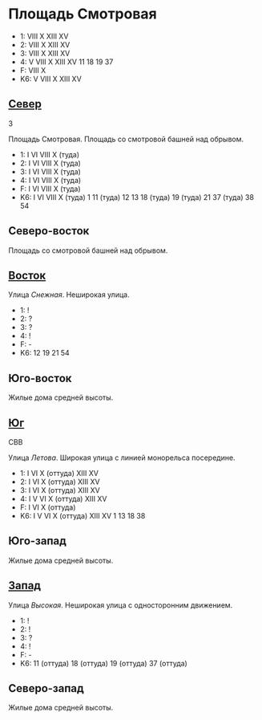 # Площадь Смотровая

* 1:    VIII    X   XIII    XV
* 2:    VIII    X   XIII    XV
* 3:    VIII    X   XIII    XV
* 4:    V   VIII    X   XIII    XV
        11  18  19  37
* F:    VIII    X
* K6:   V   VIII    X   XIII    XV

## [Север](./590045.md)

З

Площадь Смотровая.
Площадь со смотровой башней над обрывом.

* 1:    I   VI  VIII    X (туда)
* 2:    I   VI  VIII    X (туда)
* 3:    I   VI  VIII    X (туда)
* 4:    I   VI  VIII    X (туда)
* F:    I   VI  VIII    X (туда)
* K6:   I   VI  VIII    X (туда)
        1   11 (туда)   12  13  18 (туда)   19 (туда)   21  37 (туда)   38  54

## Северо-восток

Площадь со смотровой башней над обрывом.

## [Восток](./595050.md)

Улица *Снежная*.
Неширокая улица.

* 1:    !
* 2:    ?
* 3:    ?
* 4:    !
* F:    -
* K6:   12  19  21  54

## Юго-восток

Жилые дома средней высоты.

## [Юг](./590055.md)

СВВ

Улица *Летова*.
Широкая улица с линией монорельса посередине.

* 1:    I   VI  X (оттуда)  XIII    XV
* 2:    I   VI  X (оттуда)  XIII    XV
* 3:    I   VI  X (оттуда)  XIII    XV
* 4:    I   V   VI  X (оттуда)  XIII    XV
* F:    I   VI  X (оттуда)
* K6:   I   V   VI  X (оттуда)  XIII    XV
        1   13  18  38

## Юго-запад

Жилые дома средней высоты.

## [Запад](./585050.md)

Улица *Высокая*.
Неширокая улица с односторонним движением.

* 1:    !
* 2:    !
* 3:    ?
* 4:    !
* F:    -
* K6:   11 (оттуда) 18 (оттуда) 19 (оттуда) 37 (оттуда)

## Северо-запад

Жилые дома средней высоты.
